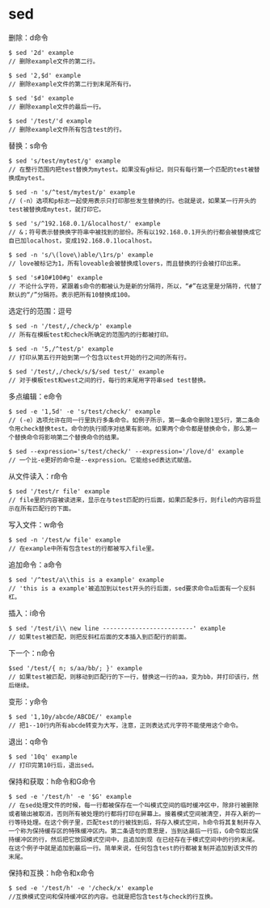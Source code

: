 # sed
删除：d命令

    $ sed '2d' example
    // 删除example文件的第二行。

    $ sed '2,$d' example
    // 删除example文件的第二行到末尾所有行。
    
    $ sed '$d' example
    // 删除example文件的最后一行。
    
    $ sed '/test/'d example
    // 删除example文件所有包含test的行。

替换：s命令

    $ sed 's/test/mytest/g' example
    // 在整行范围内把test替换为mytest。如果没有g标记，则只有每行第一个匹配的test被替换成mytest。

    $ sed -n 's/^test/mytest/p' example
    // (-n）选项和p标志一起使用表示只打印那些发生替换的行。也就是说，如果某一行开头的test被替换成mytest，就打印它。
    
    $ sed 's/^192.168.0.1/&localhost/' example
    // &；符号表示替换换字符串中被找到的部份。所有以192.168.0.1开头的行都会被替换成它自已加localhost，变成192.168.0.1localhost。
    
    $ sed -n 's/\(love\)able/\1rs/p' example
    // love被标记为1，所有loveable会被替换成lovers，而且替换的行会被打印出来。
    
    $ sed 's#10#100#g' example
    // 不论什么字符，紧跟着s命令的都被认为是新的分隔符，所以，“#”在这里是分隔符，代替了默认的“/”分隔符。表示把所有10替换成100。

选定行的范围：逗号

    $ sed -n '/test/,/check/p' example
    // 所有在模板test和check所确定的范围内的行都被打印。

    $ sed -n '5,/^test/p' example
    // 打印从第五行开始到第一个包含以test开始的行之间的所有行。
    
    $ sed '/test/,/check/s/$/sed test/' example
    // 对于模板test和west之间的行，每行的末尾用字符串sed test替换。

多点编辑：e命令

    $ sed -e '1,5d' -e 's/test/check/' example
    // (-e）选项允许在同一行里执行多条命令。如例子所示，第一条命令删除1至5行，第二条命令用check替换test。命令的执行顺序对结果有影响。如果两个命令都是替换命令，那么第一个替换命令将影响第二个替换命令的结果。

    $ sed --expression='s/test/check/' --expression='/love/d' example
    // 一个比-e更好的命令是--expression。它能给sed表达式赋值。

从文件读入：r命令

    $ sed '/test/r file' example
    // file里的内容被读进来，显示在与test匹配的行后面，如果匹配多行，则file的内容将显示在所有匹配行的下面。

写入文件：w命令

    $ sed -n '/test/w file' example
    // 在example中所有包含test的行都被写入file里。

追加命令：a命令

    $ sed '/^test/a\\this is a example' example
    // 'this is a example'被追加到以test开头的行后面，sed要求命令a后面有一个反斜杠。

插入：i命令

    $ sed '/test/i\\ new line -------------------------' example
    // 如果test被匹配，则把反斜杠后面的文本插入到匹配行的前面。

下一个：n命令 

    $sed '/test/{ n; s/aa/bb/; }' example
    // 如果test被匹配，则移动到匹配行的下一行，替换这一行的aa，变为bb，并打印该行，然后继续。

变形：y命令

    $ sed '1,10y/abcde/ABCDE/' example
    // 把1--10行内所有abcde转变为大写，注意，正则表达式元字符不能使用这个命令。

退出：q命令

    $ sed '10q' example
    // 打印完第10行后，退出sed。

保持和获取：h命令和G命令

    $ sed -e '/test/h' -e '$G' example
    // 在sed处理文件的时候，每一行都被保存在一个叫模式空间的临时缓冲区中，除非行被删除或者输出被取消，否则所有被处理的行都将打印在屏幕上。接着模式空间被清空，并存入新的一行等待处理。在这个例子里，匹配test的行被找到后，将存入模式空间，h命令将其复制并存入一个称为保持缓存区的特殊缓冲区内。第二条语句的意思是，当到达最后一行后，G命令取出保持缓冲区的行，然后把它放回模式空间中，且追加到现 在已经存在于模式空间中的行的末尾。在这个例子中就是追加到最后一行。简单来说，任何包含test的行都被复制并追加到该文件的末尾。

保持和互换：h命令和x命令

    $ sed -e '/test/h' -e '/check/x' example 
    //互换模式空间和保持缓冲区的内容。也就是把包含test与check的行互换。
